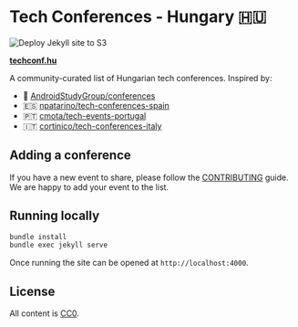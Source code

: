 # Tech Conferences - Hungary 🇭🇺

![Deploy Jekyll site to S3](https://github.com/suhajda3/tech-conferences-hungary/actions/workflows/jekyll-s3.yml/badge.svg)

[**techconf.hu**](https://techconf.hu/)

A community-curated list of Hungarian tech conferences.
Inspired by:

* 🤖 [AndroidStudyGroup/conferences](https://github.com/AndroidStudyGroup/conferences)
* 🇪🇸 [npatarino/tech-conferences-spain](https://github.com/npatarino/tech-conferences-spain)
* 🇵🇹 [cmota/tech-events-portugal](https://github.com/cmota/tech-events-portugal)
* 🇮🇹 [cortinico/tech-conferences-italy](https://github.com/cortinico/tech-conferences-italy)

## Adding a conference

If you have a new event to share, please follow the [CONTRIBUTING](/CONTRIBUTING.md) guide. We are happy to add your event to the list.

## Running locally

```bash
bundle install
bundle exec jekyll serve
```

Once running the site can be opened at `http://localhost:4000`.

## License

All content is [CC0][1].

[1]: https://creativecommons.org/publicdomain/zero/1.0/
